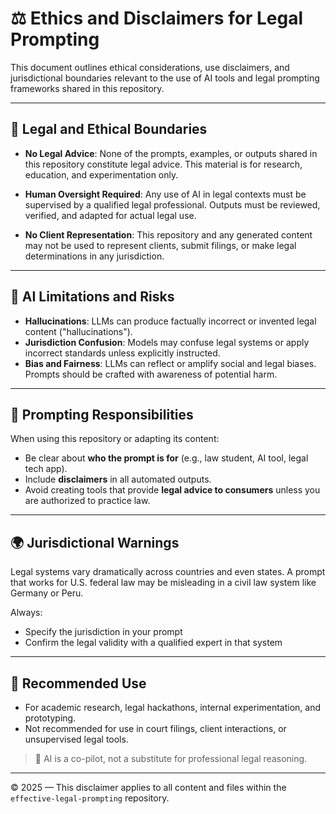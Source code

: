 # ⚖️ Ethics and Disclaimers for Legal Prompting

This document outlines ethical considerations, use disclaimers, and jurisdictional boundaries relevant to the use of AI tools and legal prompting frameworks shared in this repository.

---

## 🔐 Legal and Ethical Boundaries

* **No Legal Advice**: None of the prompts, examples, or outputs shared in this repository constitute legal advice. This material is for research, education, and experimentation only.

* **Human Oversight Required**: Any use of AI in legal contexts must be supervised by a qualified legal professional. Outputs must be reviewed, verified, and adapted for actual legal use.

* **No Client Representation**: This repository and any generated content may not be used to represent clients, submit filings, or make legal determinations in any jurisdiction.

---

## 🧠 AI Limitations and Risks

* **Hallucinations**: LLMs can produce factually incorrect or invented legal content ("hallucinations").
* **Jurisdiction Confusion**: Models may confuse legal systems or apply incorrect standards unless explicitly instructed.
* **Bias and Fairness**: LLMs can reflect or amplify social and legal biases. Prompts should be crafted with awareness of potential harm.

---

## 🧾 Prompting Responsibilities

When using this repository or adapting its content:

* Be clear about **who the prompt is for** (e.g., law student, AI tool, legal tech app).
* Include **disclaimers** in all automated outputs.
* Avoid creating tools that provide **legal advice to consumers** unless you are authorized to practice law.

---

## 🌍 Jurisdictional Warnings

Legal systems vary dramatically across countries and even states. A prompt that works for U.S. federal law may be misleading in a civil law system like Germany or Peru.

Always:

* Specify the jurisdiction in your prompt
* Confirm the legal validity with a qualified expert in that system

---

## 📎 Recommended Use

* For academic research, legal hackathons, internal experimentation, and prototyping.
* Not recommended for use in court filings, client interactions, or unsupervised legal tools.

> 🧠 AI is a co-pilot, not a substitute for professional legal reasoning.

---

© 2025 — This disclaimer applies to all content and files within the `effective-legal-prompting` repository.
